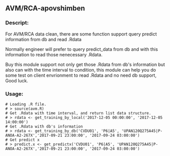 ## AVM/RCA-apovshimben

### Descript: 
For AVM/RCA data clean, there are some function support query predict information from db and read .Rdata 

Normally engineer will prefer to query predict_data from db and with this information to read those nenecessary .Rdata.

Buy this module support not only get those .Rdata from db's information but also can with the time interval to condition, this module can help you do some test on client envrionment to read .Rdata and no need db support, Good luck.


### Usage:

```
# Loading .R file.
# > source(avm.R)       
# Get .Rdata with time interval, and return list data structure.
# > rdata <- get_training_by_local('2017-12-05 00:00:00', '2017-12-05 14:00:00')
# Get .Rdata with db's information
# > rdata <- get_training_by_db('CVDU01', 'P6|A5', 'UPAN120Q275A45|P-ANOA-A2-267X','2017-09-21 23:00:00', '2017-09-24 03:00:00')
# Get predict x
# > predict.x <- get_predictx('CVDU01', 'P6|A5', 'UPAN120Q275A45|P-ANOA-A2-267X','2017-09-21 23:00:00', '2017-09-24 03:00:00')
```